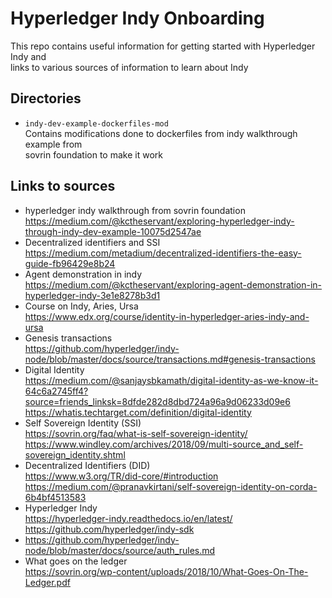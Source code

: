 # Hyperledger Indy Onboarding
This repo contains useful information for getting started with Hyperledger Indy and  
links to various sources of information to learn about Indy

## Directories
- `indy-dev-example-dockerfiles-mod`  
  Contains modifications done to dockerfiles from indy walkthrough example from  
  sovrin foundation to make it work

## Links to sources
- hyperledger indy walkthrough from sovrin foundation  
  https://medium.com/@kctheservant/exploring-hyperledger-indy-through-indy-dev-example-10075d2547ae
- Decentralized identifiers and SSI  
  https://medium.com/metadium/decentralized-identifiers-the-easy-guide-fb96429e8b24
- Agent demonstration in indy  
  https://medium.com/@kctheservant/exploring-agent-demonstration-in-hyperledger-indy-3e1e8278b3d1
- Course on Indy, Aries, Ursa  
  https://www.edx.org/course/identity-in-hyperledger-aries-indy-and-ursa
- Genesis transactions  
  https://github.com/hyperledger/indy-node/blob/master/docs/source/transactions.md#genesis-transactions
- Digital Identity  
  https://medium.com/@sanjaysbkamath/digital-identity-as-we-know-it-64c6a2745ff4?source=friends_linksk=8dfde282d8dbd724a96a9d06233d09e6  
  https://whatis.techtarget.com/definition/digital-identity
- Self Sovereign Identity (SSI)  
  https://sovrin.org/faq/what-is-self-sovereign-identity/  
  https://www.windley.com/archives/2018/09/multi-source_and_self-sovereign_identity.shtml
- Decentralized Identifiers (DID)  
  https://www.w3.org/TR/did-core/#introduction  
  https://medium.com/@pranavkirtani/self-sovereign-identity-on-corda-6b4bf4513583 
- Hyperledger Indy  
  https://hyperledger-indy.readthedocs.io/en/latest/  
  https://github.com/hyperledger/indy-sdk
- https://github.com/hyperledger/indy-node/blob/master/docs/source/auth_rules.md
- What goes on the ledger  
  https://sovrin.org/wp-content/uploads/2018/10/What-Goes-On-The-Ledger.pdf
